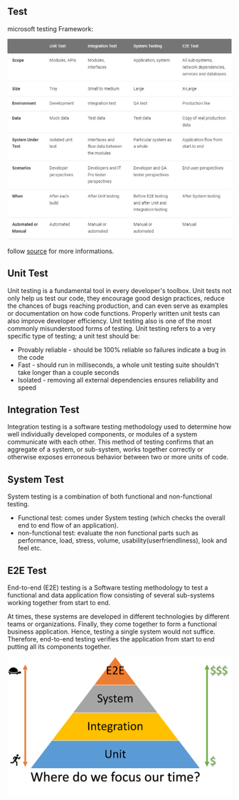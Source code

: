 ## Test
microsoft testing Framework:

![microsoft ](tests.JPG) 

follow [source](https://microsoft.github.io/code-with-engineering-playbook/) for more informations.
## Unit Test
Unit testing is a fundamental tool in every developer's toolbox. Unit tests not only help us test our code, they encourage good design practices, reduce the chances of bugs reaching production, and can even serve as examples or documentation on how code functions. Properly written unit tests can also improve developer efficiency.
Unit testing also is one of the most commonly misunderstood forms of testing. Unit testing refers to a very specific type of testing; a unit test should be:

* Provably reliable - should be 100% reliable so failures indicate a bug in the code
* Fast - should run in milliseconds, a whole unit testing suite shouldn't take longer than a couple seconds
* Isolated - removing all external dependencies ensures reliability and speed


## Integration Test
Integration testing is a software testing methodology used to determine how well individually developed components, or modules of a system communicate with each other. This method of testing confirms that an aggregate of a system, or sub-system, works together correctly or otherwise exposes erroneous behavior between two or more units of code.

## System Test

System testing is a combination of both functional and non-functional testing.

* Functional test: comes under System testing (which checks the overall end to end flow of an application).
* non-functional test: evaluate the non functional parts such as performance, load, stress, volume, usability(userfriendliness), look and feel etc.

## E2E Test

End-to-end (E2E) testing is a Software testing methodology to test a functional and data application flow consisting of several sub-systems working together from start to end.

At times, these systems are developed in different technologies by different teams or organizations. Finally, they come together to form a functional business application. Hence, testing a single system would not suffice. Therefore, end-to-end testing verifies the application from start to end putting all its components together.

![pyramide](testing-pyramid.png)

